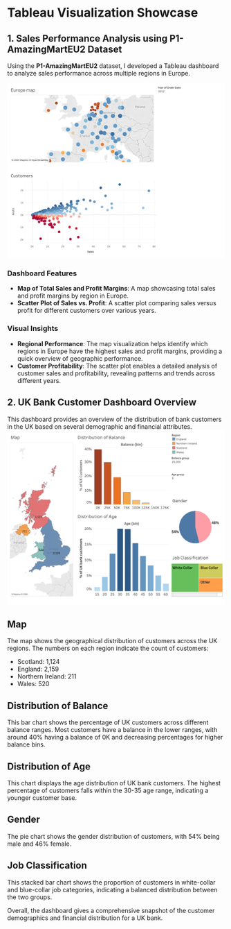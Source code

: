 # Tableau Visualization Showcase

## 1. Sales Performance Analysis using P1-AmazingMartEU2 Dataset

Using the **P1-AmazingMartEU2** dataset, I developed a Tableau dashboard to analyze sales performance across multiple regions in Europe.

<!-- Add links or images of Tableau visualizations here -->
![Map of Sales and Profit Margins](./images/Dashboard_1_mod4.png)

### Dashboard Features

- **Map of Total Sales and Profit Margins**: A map showcasing total sales and profit margins by region in Europe.
- **Scatter Plot of Sales vs. Profit**: A scatter plot comparing sales versus profit for different customers over various years.

### Visual Insights

- **Regional Performance**: The map visualization helps identify which regions in Europe have the highest sales and profit margins, providing a quick overview of geographic performance.
- **Customer Profitability**: The scatter plot enables a detailed analysis of customer sales and profitability, revealing patterns and trends across different years.

## 2. UK Bank Customer Dashboard Overview

This dashboard provides an overview of the distribution of bank customers in the UK based on several demographic and financial attributes.
![Map of UK Customer Distribution](./images/Dashboard_1_mod6.png)
## Map
The map shows the geographical distribution of customers across the UK regions. The numbers on each region indicate the count of customers:
- Scotland: 1,124
- England: 2,159
- Northern Ireland: 211
- Wales: 520

## Distribution of Balance
This bar chart shows the percentage of UK customers across different balance ranges. Most customers have a balance in the lower ranges, with around 40% having a balance of 0K and decreasing percentages for higher balance bins.

## Distribution of Age
This chart displays the age distribution of UK bank customers. The highest percentage of customers falls within the 30-35 age range, indicating a younger customer base.

## Gender
The pie chart shows the gender distribution of customers, with 54% being male and 46% female.

## Job Classification
This stacked bar chart shows the proportion of customers in white-collar and blue-collar job categories, indicating a balanced distribution between the two groups.

Overall, the dashboard gives a comprehensive snapshot of the customer demographics and financial distribution for a UK bank.
